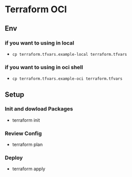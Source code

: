 # Terraform OCI

## Env

### if you want to using in local 

* `cp terraform.tfvars.example-local terraform.tfvars`

### if you want to using in oci shell

* `cp terraform.tfvars.example-oci terraform.tfvars`

## Setup

### Init and dowload Packages
 * terraform init

### Review Config

* terraform plan

### Deploy

* terraform apply
